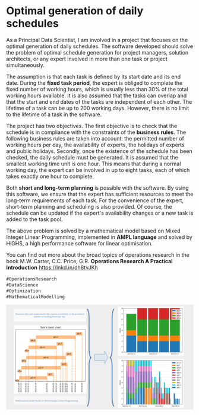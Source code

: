 
# Optimal generation of daily schedules

As a Principal Data Scientist, I am involved in a project that focuses on the optimal generation of daily schedules. The software developed should solve the problem of optimal schedule generation for project managers, solution architects, or any expert involved in more than one task or project simultaneously.

The assumption is that each task is defined by its start date and its end date. During the **fixed task period**, the expert is obliged to complete the fixed number of working hours, which is usually less than 30% of the total working hours available. It is also assumed that the tasks can overlap and that the start and end dates of the tasks are independent of each other. The lifetime of a task can be up to 200 working days. However, there is no limit to the lifetime of a task in the software.

The project has two objectives. The first objective is to check that the schedule is in compliance with the constraints of the **business rules**. The following business rules are taken into account: the permitted number of working hours per day, the availability of experts, the holidays of experts and public holidays. Secondly, once the existence of the schedule has been checked, the daily schedule must be generated. It is assumed that the smallest working time unit is one hour. This means that during a normal working day, the expert can be involved in up to eight tasks, each of which takes exactly one hour to complete.

Both **short and long-term planning** is possible with the software. By using this software, we ensure that the expert has sufficient resources to meet the long-term requirements of each task. For the convenience of the expert, short-term planning and scheduling is also provided. Of course, the schedule can be updated if the expert's availability changes or a new task is added to the task pool. 

The above problem is solved by a mathematical model based on Mixed Integer Linear Programming, implemented in **AMPL language** and solved by HiGHS, a high performance software for linear optimisation.

You can find out more about the broad topics of operations research in the book M.W. Carter, C.C. Price, G.R. **Operations Research A Practical Introduction** https://lnkd.in/dh8tvJKh

```
#OperationsResearch 
#DataScience 
#Optimization
#MathematicalModelling
```

![Optimal generation of daily schedules](./img.webp)
